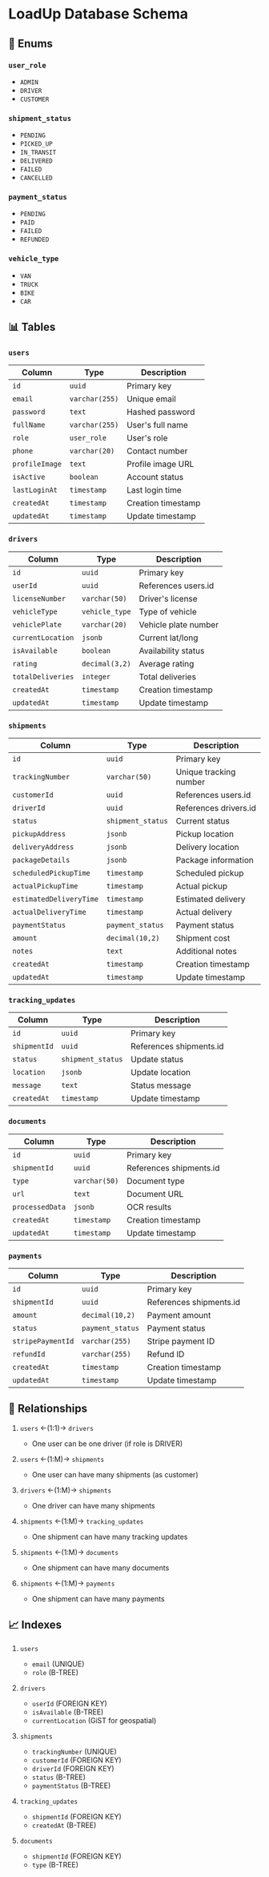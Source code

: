 # LoadUp Database Schema

## 🔑 Enums

### `user_role`
- `ADMIN`
- `DRIVER`
- `CUSTOMER`

### `shipment_status`
- `PENDING`
- `PICKED_UP`
- `IN_TRANSIT`
- `DELIVERED`
- `FAILED`
- `CANCELLED`

### `payment_status`
- `PENDING`
- `PAID`
- `FAILED`
- `REFUNDED`

### `vehicle_type`
- `VAN`
- `TRUCK`
- `BIKE`
- `CAR`

## 📊 Tables

### `users`
| Column | Type | Description |
|--------|------|-------------|
| `id` | `uuid` | Primary key |
| `email` | `varchar(255)` | Unique email |
| `password` | `text` | Hashed password |
| `fullName` | `varchar(255)` | User's full name |
| `role` | `user_role` | User's role |
| `phone` | `varchar(20)` | Contact number |
| `profileImage` | `text` | Profile image URL |
| `isActive` | `boolean` | Account status |
| `lastLoginAt` | `timestamp` | Last login time |
| `createdAt` | `timestamp` | Creation timestamp |
| `updatedAt` | `timestamp` | Update timestamp |

### `drivers`
| Column | Type | Description |
|--------|------|-------------|
| `id` | `uuid` | Primary key |
| `userId` | `uuid` | References users.id |
| `licenseNumber` | `varchar(50)` | Driver's license |
| `vehicleType` | `vehicle_type` | Type of vehicle |
| `vehiclePlate` | `varchar(20)` | Vehicle plate number |
| `currentLocation` | `jsonb` | Current lat/long |
| `isAvailable` | `boolean` | Availability status |
| `rating` | `decimal(3,2)` | Average rating |
| `totalDeliveries` | `integer` | Total deliveries |
| `createdAt` | `timestamp` | Creation timestamp |
| `updatedAt` | `timestamp` | Update timestamp |

### `shipments`
| Column | Type | Description |
|--------|------|-------------|
| `id` | `uuid` | Primary key |
| `trackingNumber` | `varchar(50)` | Unique tracking number |
| `customerId` | `uuid` | References users.id |
| `driverId` | `uuid` | References drivers.id |
| `status` | `shipment_status` | Current status |
| `pickupAddress` | `jsonb` | Pickup location |
| `deliveryAddress` | `jsonb` | Delivery location |
| `packageDetails` | `jsonb` | Package information |
| `scheduledPickupTime` | `timestamp` | Scheduled pickup |
| `actualPickupTime` | `timestamp` | Actual pickup |
| `estimatedDeliveryTime` | `timestamp` | Estimated delivery |
| `actualDeliveryTime` | `timestamp` | Actual delivery |
| `paymentStatus` | `payment_status` | Payment status |
| `amount` | `decimal(10,2)` | Shipment cost |
| `notes` | `text` | Additional notes |
| `createdAt` | `timestamp` | Creation timestamp |
| `updatedAt` | `timestamp` | Update timestamp |

### `tracking_updates`
| Column | Type | Description |
|--------|------|-------------|
| `id` | `uuid` | Primary key |
| `shipmentId` | `uuid` | References shipments.id |
| `status` | `shipment_status` | Update status |
| `location` | `jsonb` | Update location |
| `message` | `text` | Status message |
| `createdAt` | `timestamp` | Update timestamp |

### `documents`
| Column | Type | Description |
|--------|------|-------------|
| `id` | `uuid` | Primary key |
| `shipmentId` | `uuid` | References shipments.id |
| `type` | `varchar(50)` | Document type |
| `url` | `text` | Document URL |
| `processedData` | `jsonb` | OCR results |
| `createdAt` | `timestamp` | Creation timestamp |
| `updatedAt` | `timestamp` | Update timestamp |

### `payments`
| Column | Type | Description |
|--------|------|-------------|
| `id` | `uuid` | Primary key |
| `shipmentId` | `uuid` | References shipments.id |
| `amount` | `decimal(10,2)` | Payment amount |
| `status` | `payment_status` | Payment status |
| `stripePaymentId` | `varchar(255)` | Stripe payment ID |
| `refundId` | `varchar(255)` | Refund ID |
| `createdAt` | `timestamp` | Creation timestamp |
| `updatedAt` | `timestamp` | Update timestamp |

## 🔗 Relationships

1. `users` ←(1:1)→ `drivers`
   - One user can be one driver (if role is DRIVER)

2. `users` ←(1:M)→ `shipments`
   - One user can have many shipments (as customer)

3. `drivers` ←(1:M)→ `shipments`
   - One driver can have many shipments

4. `shipments` ←(1:M)→ `tracking_updates`
   - One shipment can have many tracking updates

5. `shipments` ←(1:M)→ `documents`
   - One shipment can have many documents

6. `shipments` ←(1:M)→ `payments`
   - One shipment can have many payments

## 📈 Indexes

1. `users`
   - `email` (UNIQUE)
   - `role` (B-TREE)

2. `drivers`
   - `userId` (FOREIGN KEY)
   - `isAvailable` (B-TREE)
   - `currentLocation` (GiST for geospatial)

3. `shipments`
   - `trackingNumber` (UNIQUE)
   - `customerId` (FOREIGN KEY)
   - `driverId` (FOREIGN KEY)
   - `status` (B-TREE)
   - `paymentStatus` (B-TREE)

4. `tracking_updates`
   - `shipmentId` (FOREIGN KEY)
   - `createdAt` (B-TREE)

5. `documents`
   - `shipmentId` (FOREIGN KEY)
   - `type` (B-TREE)

